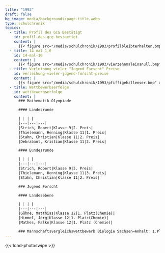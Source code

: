 ```yaml
---
title: "1993"
draft: false
bg_image: media/backgrounds/page-title.webp
type: schulchronik
topics:
  - title: Profil des GCG Bestätigt
    id: profil-des-gcg-bestaetigt
    content: |
      {{< figure src="/media/schulchronik/1993/profilbleibterhalten.bmp" >}}
  - title: 14 mal 1,0
    id: 14-mal-10
    content: |
      {{< figure src="/media/schulchronik/1993/vierzehnmaleinsnull.bmp" >}}
  - title: Verleihung vieler "Jugend Forscht" Preise
    id: verleihung-vieler-jugend-forscht-preise
    content: |
      {{< figure src="/media/schulchronik/1993/pfiffigehallenser.bmp" >}}
  - title: Wettbewerbserfolge
    id: wettbewerbserfolge
    content: |
      ### Mathematik-Olympiade

      #### Landesrunde

      | | | |
      |---|---|---|
      |Strich, Robert|Klasse 9|2. Preis|
      |Thielemann, Henning|Klasse 11|1. Preis|
      |Stahn, Christian|Klasse 11|2. Preis|
      |Debrabant, Kristian|Klasse 11|2. Preis|

      #### Bundesrunde

      | | | |
      |---|---|---|
      |Strich, Robert|Klasse 9|3. Preis|
      |Thielemann, Henning|Klasse 11|3. Preis|
      |Stahn, Christian|Klasse 11|2. Preis|

      ### Jugend Forscht

      #### Landesebene

      | | | |
      |---|---|---|
      |Gühne, Matthias|Klasse 12|1. Platz(Chemie)|
      |Himmel, Jörg|Klasse 12|1. Platz(Chemie)|
      |Mathes, Falko|Klasse 12|1. Platz (Chemie)|

      ### Mannschaftsvergleichswettbewerb Biologie Sachsen–Anhalt: 1.Platz
---
```

{{< load-photoswipe >}}
